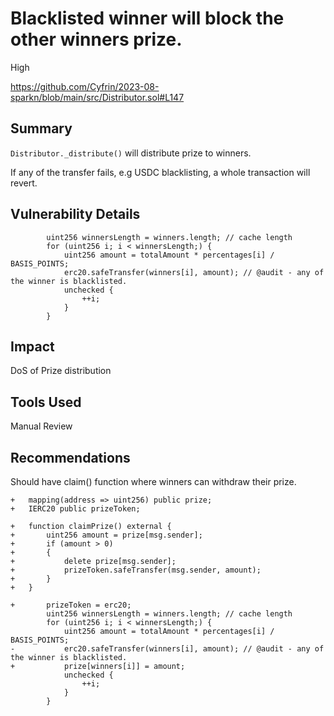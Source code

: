 # Blacklisted winner will block the other winners prize.

High

https://github.com/Cyfrin/2023-08-sparkn/blob/main/src/Distributor.sol#L147

## Summary
`Distributor._distribute()` will distribute prize to winners.

If any of the transfer fails, e.g USDC blacklisting, a whole transaction will revert.

## Vulnerability Details
```solidity
        uint256 winnersLength = winners.length; // cache length
        for (uint256 i; i < winnersLength;) {
            uint256 amount = totalAmount * percentages[i] / BASIS_POINTS;
            erc20.safeTransfer(winners[i], amount); // @audit - any of the winner is blacklisted.
            unchecked {
                ++i;
            }
        }
```

## Impact
DoS of Prize distribution

## Tools Used
Manual Review

## Recommendations
Should have claim() function where winners can withdraw their prize.

```solidity
+   mapping(address => uint256) public prize;
+   IERC20 public prizeToken;

+   function claimPrize() external {
+       uint256 amount = prize[msg.sender];
+       if (amount > 0)
+       {
+           delete prize[msg.sender];
+           prizeToken.safeTransfer(msg.sender, amount);
+       }
+   }
```

```solidity
+       prizeToken = erc20;
        uint256 winnersLength = winners.length; // cache length
        for (uint256 i; i < winnersLength;) {
            uint256 amount = totalAmount * percentages[i] / BASIS_POINTS;
-           erc20.safeTransfer(winners[i], amount); // @audit - any of the winner is blacklisted.
+           prize[winners[i]] = amount;
            unchecked {
                ++i;
            }
        }
```
